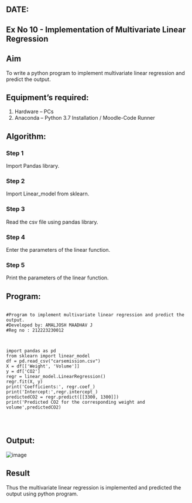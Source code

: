 ## DATE:
## Ex No 10 - Implementation of Multivariate Linear Regression
## Aim
To write a python program to implement multivariate linear regression and predict the output.
## Equipment’s required:
1.	Hardware – PCs
2.	Anaconda – Python 3.7 Installation / Moodle-Code Runner
## Algorithm:
### Step 1
Import Pandas library.

### Step 2
Import Linear_model from sklearn.

### Step 3
Read the csv file using pandas library.

### Step 4
Enter the parameters of the linear function.

### Step 5
Print the parameters of the linear function.
## Program:
```

#Program to implement multivariate linear regression and predict the output.
#Developed by: AMALJOSH MAADHAV J
#Reg no : 212223230012



import pandas as pd
from sklearn import linear_model
df = pd.read_csv("carsemission.csv")
X = df[['Weight', 'Volume']]
y = df['CO2']
regr = linear_model.LinearRegression()
regr.fit(X, y)
print('Coefficients:', regr.coef_)
print('Intercept:',regr.intercept_)
predictedCO2 = regr.predict([[3300, 1300]])
print('Predicted CO2 for the corresponding weight and volume',predictedCO2)




```
## Output:
![image](https://github.com/user-attachments/assets/d59ec296-ebe5-4c59-9620-4b880458762a)


## Result
Thus the multivariate linear regression is implemented and predicted the output using python program.
